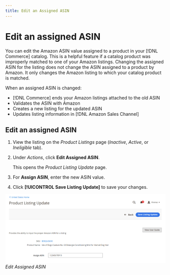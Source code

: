```yaml
---
title: Edit an Assigned ASIN
---
```


# Edit an assigned ASIN

You can edit the Amazon ASIN value assigned to a product in your [!DNL Commerce] catalog. This is a helpful feature if a catalog product was improperly matched to one of your Amazon listings. Changing the assigned ASIN for the listing does not change the ASIN assigned to a product by Amazon. It only changes the Amazon listing to which your catalog product is matched.

When an assigned ASIN is changed:

- [!DNL Commerce] ends your Amazon listings attached to the old ASIN
- Validates the ASIN with Amazon
- Creates a new listing for the updated ASIN
- Updates listing information in [!DNL Amazon Sales Channel]

## Edit an assigned ASIN

1. View the listing on the _Product Listings_ page (_Inactive_, _Active_, or _Ineligible_ tab).

1. Under _Actions_, click **Edit Assigned ASIN**.

   This opens the _Product Listing Update_ page.

1. For **Assign ASIN**, enter the new ASIN value.

1. Click **[!UICONTROL Save Listing Update]** to save your changes.

![](assets/amazon-assigned-asin-edit.png)
_Edit Assigned ASIN_
